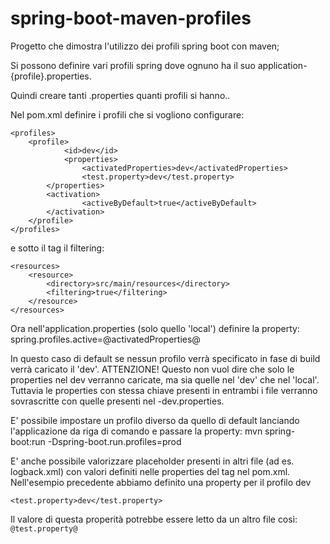 # spring-boot-maven-profiles
Progetto che dimostra l'utilizzo dei profili spring boot con maven;

Si possono definire vari profili spring dove ognuno ha il suo application-{profile}.properties.

Quindi creare tanti .properties quanti profili si hanno..

Nel pom.xml definire i profili che si vogliono configurare:
```
<profiles>      	
  	<profile>
    		<id>dev</id>
    		<properties>
    			<activatedProperties>dev</activatedProperties>
    			<test.property>dev</test.property>
		</properties> 
		<activation>
    			<activeByDefault>true</activeByDefault>
		</activation>
  	</profile>
</profiles>
```

e sotto il tag <build> il filtering:
```
<resources>
    <resource>
        <directory>src/main/resources</directory>
        <filtering>true</filtering>
    </resource>
</resources>
```

Ora nell'application.properties (solo quello 'local') definire la property:
spring.profiles.active=@activatedProperties@

In questo caso di default se nessun profilo verrà specificato in fase di build verrà caricato il 'dev'.
ATTENZIONE!
Questo non vuol dire che solo le properties nel dev verranno caricate, ma sia quelle nel 'dev' che nel 'local'.
Tuttavia le properties con stessa chiave presenti in entrambi i file verranno sovrascritte con quelle presenti nel -dev.properties.

E' possibile impostare un profilo diverso da quello di default lanciando l'applicazione da riga di comando e passare la property:
mvn spring-boot:run -Dspring-boot.run.profiles=prod

E' anche possibile valorizzare placeholder presenti in altri file (ad es. logback.xml) con valori definiti nelle properties del tag <profile> nel pom.xml.
Nell'esempio precedente abbiamo definito una property per il profilo dev
```
<test.property>dev</test.property>
```
Il valore di questa properità potrebbe essere letto da un altro file così:
	```
	@test.property@
	```
